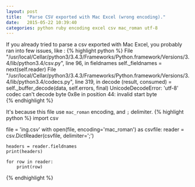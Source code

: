 ```yaml
---
layout: post
title:  "Parse CSV exported with Mac Excel (wrong encoding)."
date:   2015-05-22 10:39:40
categories: python ruby encoding excel csv mac_roman utf-8
---
```



If you already tried to parse a csv exported with Mac Excel, you probably ran into few issues, like :
{% highlight python %}
  File "/usr/local/Cellar/python3/3.4.3/Frameworks/Python.framework/Versions/3.4/lib/python3.4/csv.py", line 96, in fieldnames
    self._fieldnames = next(self.reader)
  File "/usr/local/Cellar/python3/3.4.3/Frameworks/Python.framework/Versions/3.4/lib/python3.4/codecs.py", line 319, in decode
    (result, consumed) = self._buffer_decode(data, self.errors, final)
UnicodeDecodeError: 'utf-8' codec can't decode byte 0x8e in position 44: invalid start byte  
{% endhighlight %}

It's because this file use `mac_roman` encoding, and `;` delimiter.
{% highlight python %}
import csv

file = 'ing.csv'
with open(file, encoding='mac_roman') as csvfile:
    reader = csv.DictReader(csvfile, delimiter=';')

    headers = reader.fieldnames
    print(headers)

    for row in reader:
        print(row)
{% endhighlight %}
